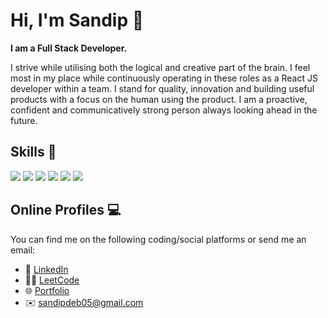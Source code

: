 # Hi, I'm Sandip 👋

<strong>I am a Full Stack Developer.</strong>

I strive while utilising both the logical and creative part of the brain. I feel most in my place while continuously operating in these roles as a React JS developer within a team. I stand for quality, innovation and building useful products with a focus on the human using the product. I am a proactive, confident and communicatively strong person always looking ahead in the future.

## Skills 🎯
![](https://img.shields.io/badge/JavaScript-yellow)
![](https://img.shields.io/badge/React-%230269A4)
![](https://img.shields.io/badge/Redux-%23593d88)
![](https://img.shields.io/badge/Next-%23111111)
![](https://img.shields.io/badge/java-red)
![](https://img.shields.io/badge/Git-orange)

## Online Profiles 💻
You can find me on the following coding/social platforms or send me an email:
* 👔 [LinkedIn](https://www.linkedin.com/in/sandip-deb-8b76b2157/)
* 👨‍💻 [LeetCode](https://leetcode.com/Sandip_Deb/)
* 🌐 [Portfolio](https://sandipdeb.netlify.app/)
* ✉️ [sandipdeb05@gmail.com](sandipdeb05@gmail.com)
